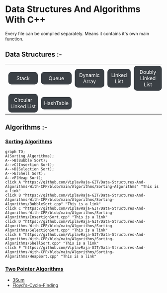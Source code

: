 
# Data Structures And Algorithms With C++

Every file can be compiled separately.
Means it contains it's own main function.

## Data Structures :-
<style>
    td {
        text-align: center;
        padding: 5px 10px;
        margin-top: 10px;
    }

    .d-s-anchor {
        background: hsl(210, 8%, 25%);
        padding: 10px 5px;
        border-radius: 10px;
        width: 100%;
        display: block;
        color: white;
        text-decoration: none;
    }
</style>
<table>
    <tr>
        <td>
            <a class="d-s-anchor" href="/Data-Structures/Stack/Stack.cpp">Stack</a>
        </td>
        <td>
            <a class="d-s-anchor" href="/Data-Structures/Queue/Queue.cpp">Queue</a>
        </td>
        <td>
            <a class="d-s-anchor" href="/Data-Structures/DynamicArray/DynamicArray.cpp">Dynamic Array</a>
        </td>
        <td>
            <a class="d-s-anchor" href="/Data-Structures/LinkedList">Linked List</a>
        </td>
        <td>
            <a class="d-s-anchor" href="/Data-Structures/DoublyLinkedList/DoublyLinkedList.cpp">Doubly Linked List</a>
        </td>
    </tr>
    <tr>
        <td>
            <a class="d-s-anchor" href="Data-Structures/CircularLinkedList/CircularLinkedList.cpp">Circular Linked List</a>
        </td>
        <td>
            <a class="d-s-anchor" href="/Data-Structures/HashTable">HashTable</a>
        </td>
        <td></td>
        <td></td>
        <td></td>
    </tr>
</table>

## Algorithms :-
### [Sorting Algorithms](/Algorithms/Sorting-Algorithms)
```mermaid
graph TD; 
A(Sorting Algorithms); 
A-->B(Bubble Sort);
A-->C(Insertion Sort);
A-->D(Selection Sort);
A-->E(Shell Sort);
A-->F(Heap Sort);
click A "https://github.com/ViplavRaja-GIT/Data-Structures-And-Algorithms-With-CPP/blob/main/Algorithms/Sorting-Algorithms" "This is a link"
click B "https://github.com/ViplavRaja-GIT/Data-Structures-And-Algorithms-With-CPP/blob/main/Algorithms/Sorting-Algorithms/BubbleSort.cpp" "This is a link"
click C "https://github.com/ViplavRaja-GIT/Data-Structures-And-Algorithms-With-CPP/blob/main/Algorithms/Sorting-Algorithms/InsertionSort.cpp" "This is a link"
click D "https://github.com/ViplavRaja-GIT/Data-Structures-And-Algorithms-With-CPP/blob/main/Algorithms/Sorting-Algorithms/SelectionSort.cpp" "This is a link"
click E "https://github.com/ViplavRaja-GIT/Data-Structures-And-Algorithms-With-CPP/blob/main/Algorithms/Sorting-Algorithms/ShellSort.cpp" "This is a link"
click F "https://github.com/ViplavRaja-GIT/Data-Structures-And-Algorithms-With-CPP/blob/main/Algorithms/Sorting-Algorithms/HeapSort.cpp" "This is a link"
```
### [Two Pointer Algorithms](/Algorithms/Two-Pointer-Algorithms)
- [3Sum](/Algorithms/Two-Pointer-Algorithms/3Sum.cpp)
- [Floyd's-Cycle-Finding](/Algorithms/Two-Pointer-Algorithms/Floyd's-Cycle-Finding.cpp)
